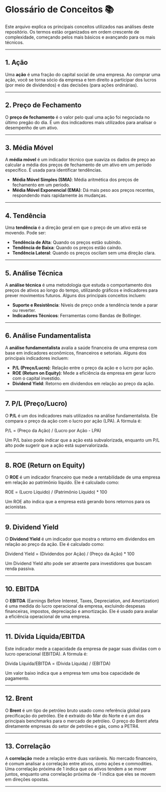 # Glossário de Conceitos 📚

Este arquivo explica os principais conceitos utilizados nas análises deste repositório. Os termos estão organizados em ordem crescente de complexidade, começando pelos mais básicos e avançando para os mais técnicos.

---

## 1. Ação
Uma **ação** é uma fração do capital social de uma empresa. Ao comprar uma ação, você se torna sócio da empresa e tem direito a participar dos lucros (por meio de dividendos) e das decisões (para ações ordinárias).

---

## 2. Preço de Fechamento
O **preço de fechamento** é o valor pelo qual uma ação foi negociada no último pregão do dia. É um dos indicadores mais utilizados para analisar o desempenho de um ativo.

---

## 3. Média Móvel
A **média móvel** é um indicador técnico que suaviza os dados de preço ao calcular a média dos preços de fechamento de um ativo em um período específico. É usada para identificar tendências.

- **Média Móvel Simples (SMA)**: Média aritmética dos preços de fechamento em um período.
- **Média Móvel Exponencial (EMA)**: Dá mais peso aos preços recentes, respondendo mais rapidamente às mudanças.

---

## 4. Tendência
Uma **tendência** é a direção geral em que o preço de um ativo está se movendo. Pode ser:

- **Tendência de Alta**: Quando os preços estão subindo.
- **Tendência de Baixa**: Quando os preços estão caindo.
- **Tendência Lateral**: Quando os preços oscilam sem uma direção clara.

---

## 5. Análise Técnica
A **análise técnica** é uma metodologia que estuda o comportamento dos preços de ativos ao longo do tempo, utilizando gráficos e indicadores para prever movimentos futuros. Alguns dos principais conceitos incluem:

- **Suporte e Resistência**: Níveis de preço onde a tendência tende a parar ou reverter.
- **Indicadores Técnicos**: Ferramentas como Bandas de Bollinger.

---

## 6. Análise Fundamentalista
A **análise fundamentalista** avalia a saúde financeira de uma empresa com base em indicadores econômicos, financeiros e setoriais. Alguns dos principais indicadores incluem:

- **P/L (Preço/Lucro)**: Relação entre o preço da ação e o lucro por ação.
- **ROE (Return on Equity)**: Mede a eficiência da empresa em gerar lucro com o capital investido.
- **Dividend Yield**: Retorno em dividendos em relação ao preço da ação.

---

## 7. P/L (Preço/Lucro)
O **P/L** é um dos indicadores mais utilizados na análise fundamentalista. Ele compara o preço da ação com o lucro por ação (LPA). A fórmula é:

P/L = (Preço da Ação) / (Lucro por Ação - LPA)

Um P/L baixo pode indicar que a ação está subvalorizada, enquanto um P/L alto pode sugerir que a ação está supervalorizada.

---

## 8. ROE (Return on Equity)
O **ROE** é um indicador financeiro que mede a rentabilidade de uma empresa em relação ao patrimônio líquido. Ele é calculado como:

ROE = (Lucro Líquido) / (Patrimônio Líquido) * 100

Um ROE alto indica que a empresa está gerando bons retornos para os acionistas.

---

## 9. Dividend Yield
O **Dividend Yield** é um indicador que mostra o retorno em dividendos em relação ao preço da ação. Ele é calculado como:

Dividend Yield = (Dividendos por Ação) / (Preço da Ação) * 100

Um Dividend Yield alto pode ser atraente para investidores que buscam renda passiva.

---

## 10. EBITDA
O **EBITDA** (Earnings Before Interest, Taxes, Depreciation, and Amortization) é uma medida do lucro operacional da empresa, excluindo despesas financeiras, impostos, depreciação e amortização. Ele é usado para avaliar a eficiência operacional de uma empresa.

---

## 11. Dívida Líquida/EBITDA
Este indicador mede a capacidade da empresa de pagar suas dívidas com o lucro operacional (EBITDA). A fórmula é:

Dívida Líquida/EBITDA = (Dívida Líquida) / (EBITDA)

Um valor baixo indica que a empresa tem uma boa capacidade de pagamento.

---

## 12. Brent
O **Brent** é um tipo de petróleo bruto usado como referência global para precificação do petróleo. Ele é extraído do Mar do Norte e é um dos principais benchmarks para o mercado de petróleo. O preço do Brent afeta diretamente empresas do setor de petróleo e gás, como a PETR4.

---

## 13. Correlação
A **correlação** mede a relação entre duas variáveis. No mercado financeiro, é comum analisar a correlação entre ativos, como ações e commodities. Uma correlação próxima de 1 indica que os ativos tendem a se mover juntos, enquanto uma correlação próxima de -1 indica que eles se movem em direções opostas.

---
